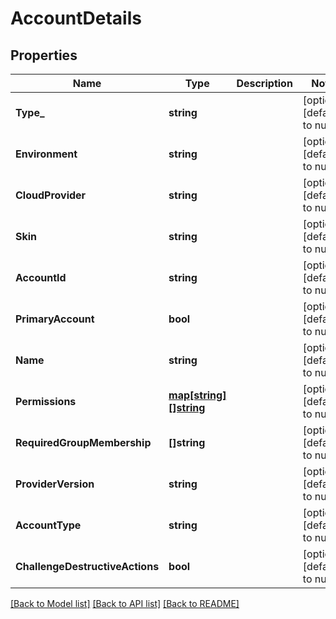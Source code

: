 # AccountDetails

## Properties
Name | Type | Description | Notes
------------ | ------------- | ------------- | -------------
**Type_** | **string** |  | [optional] [default to null]
**Environment** | **string** |  | [optional] [default to null]
**CloudProvider** | **string** |  | [optional] [default to null]
**Skin** | **string** |  | [optional] [default to null]
**AccountId** | **string** |  | [optional] [default to null]
**PrimaryAccount** | **bool** |  | [optional] [default to null]
**Name** | **string** |  | [optional] [default to null]
**Permissions** | [**map[string][]string**](array.md) |  | [optional] [default to null]
**RequiredGroupMembership** | **[]string** |  | [optional] [default to null]
**ProviderVersion** | **string** |  | [optional] [default to null]
**AccountType** | **string** |  | [optional] [default to null]
**ChallengeDestructiveActions** | **bool** |  | [optional] [default to null]

[[Back to Model list]](../README.md#documentation-for-models) [[Back to API list]](../README.md#documentation-for-api-endpoints) [[Back to README]](../README.md)


